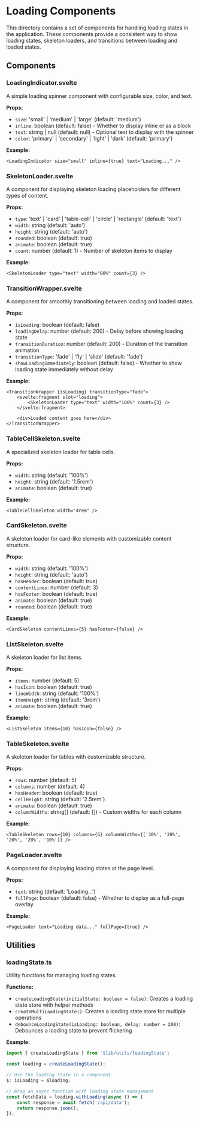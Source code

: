 # Loading Components

This directory contains a set of components for handling loading states in the application. These components provide a consistent way to show loading states, skeleton loaders, and transitions between loading and loaded states.

## Components

### LoadingIndicator.svelte

A simple loading spinner component with configurable size, color, and text.

**Props:**

- `size`: 'small' | 'medium' | 'large' (default: 'medium')
- `inline`: boolean (default: false) - Whether to display inline or as a block
- `text`: string | null (default: null) - Optional text to display with the spinner
- `color`: 'primary' | 'secondary' | 'light' | 'dark' (default: 'primary')

**Example:**

```svelte
<LoadingIndicator size="small" inline={true} text="Loading..." />
```

### SkeletonLoader.svelte

A component for displaying skeleton loading placeholders for different types of content.

**Props:**

- `type`: 'text' | 'card' | 'table-cell' | 'circle' | 'rectangle' (default: 'text')
- `width`: string (default: 'auto')
- `height`: string (default: 'auto')
- `rounded`: boolean (default: true)
- `animate`: boolean (default: true)
- `count`: number (default: 1) - Number of skeleton items to display

**Example:**

```svelte
<SkeletonLoader type="text" width="80%" count={3} />
```

### TransitionWrapper.svelte

A component for smoothly transitioning between loading and loaded states.

**Props:**

- `isLoading`: boolean (default: false)
- `loadingDelay`: number (default: 200) - Delay before showing loading state
- `transitionDuration`: number (default: 200) - Duration of the transition animation
- `transitionType`: 'fade' | 'fly' | 'slide' (default: 'fade')
- `showLoadingImmediately`: boolean (default: false) - Whether to show loading state immediately without delay

**Example:**

```svelte
<TransitionWrapper {isLoading} transitionType="fade">
	<svelte:fragment slot="loading">
		<SkeletonLoader type="text" width="100%" count={3} />
	</svelte:fragment>

	<div>Loaded content goes here</div>
</TransitionWrapper>
```

### TableCellSkeleton.svelte

A specialized skeleton loader for table cells.

**Props:**

- `width`: string (default: '100%')
- `height`: string (default: '1.5rem')
- `animate`: boolean (default: true)

**Example:**

```svelte
<TableCellSkeleton width="4rem" />
```

### CardSkeleton.svelte

A skeleton loader for card-like elements with customizable content structure.

**Props:**

- `width`: string (default: '100%')
- `height`: string (default: 'auto')
- `hasHeader`: boolean (default: true)
- `contentLines`: number (default: 3)
- `hasFooter`: boolean (default: true)
- `animate`: boolean (default: true)
- `rounded`: boolean (default: true)

**Example:**

```svelte
<CardSkeleton contentLines={5} hasFooter={false} />
```

### ListSkeleton.svelte

A skeleton loader for list items.

**Props:**

- `items`: number (default: 5)
- `hasIcon`: boolean (default: true)
- `lineWidth`: string (default: '100%')
- `itemHeight`: string (default: '3rem')
- `animate`: boolean (default: true)

**Example:**

```svelte
<ListSkeleton items={10} hasIcon={false} />
```

### TableSkeleton.svelte

A skeleton loader for tables with customizable structure.

**Props:**

- `rows`: number (default: 5)
- `columns`: number (default: 4)
- `hasHeader`: boolean (default: true)
- `cellHeight`: string (default: '2.5rem')
- `animate`: boolean (default: true)
- `columnWidths`: string[] (default: []) - Custom widths for each column

**Example:**

```svelte
<TableSkeleton rows={10} columns={5} columnWidths={['30%', '20%', '20%', '20%', '10%']} />
```

### PageLoader.svelte

A component for displaying loading states at the page level.

**Props:**

- `text`: string (default: 'Loading...')
- `fullPage`: boolean (default: false) - Whether to display as a full-page overlay

**Example:**

```svelte
<PageLoader text="Loading data..." fullPage={true} />
```

## Utilities

### loadingState.ts

Utility functions for managing loading states.

**Functions:**

- `createLoadingState(initialState: boolean = false)`: Creates a loading state store with helper methods
- `createMultiLoadingState()`: Creates a loading state store for multiple operations
- `debounceLoadingState(isLoading: boolean, delay: number = 200)`: Debounces a loading state to prevent flickering

**Example:**

```typescript
import { createLoadingState } from '$lib/utils/loadingState';

const loading = createLoadingState();

// Use the loading state in a component
$: isLoading = $loading;

// Wrap an async function with loading state management
const fetchData = loading.withLoading(async () => {
	const response = await fetch('/api/data');
	return response.json();
});
```

